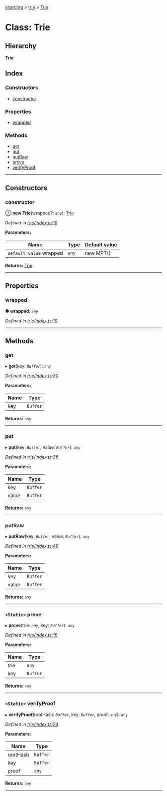 [sharding](../README.md) > [trie](../modules/trie.md) > [Trie](../classes/trie.trie-1.md)

# Class: Trie

## Hierarchy

**Trie**

## Index

### Constructors

* [constructor](trie.trie-1.md#constructor)

### Properties

* [wrapped](trie.trie-1.md#wrapped)

### Methods

* [get](trie.trie-1.md#get)
* [put](trie.trie-1.md#put)
* [putRaw](trie.trie-1.md#putraw)
* [prove](trie.trie-1.md#prove)
* [verifyProof](trie.trie-1.md#verifyproof)

---

## Constructors

<a id="constructor"></a>

###  constructor

⊕ **new Trie**(wrapped?: *`any`*): [Trie](trie.trie-1.md)

*Defined in [trie/index.ts:10](https://github.com/ethereumjs/sharding/blob/77a3ca9/src/trie/index.ts#L10)*

**Parameters:**

| Name | Type | Default value |
| ------ | ------ | ------ |
| `Default value` wrapped | `any` |  new MPT() |

**Returns:** [Trie](trie.trie-1.md)

___

## Properties

<a id="wrapped"></a>

###  wrapped

**● wrapped**: *`any`*

*Defined in [trie/index.ts:10](https://github.com/ethereumjs/sharding/blob/77a3ca9/src/trie/index.ts#L10)*

___

## Methods

<a id="get"></a>

###  get

▸ **get**(key: *`Buffer`*): `any`

*Defined in [trie/index.ts:30](https://github.com/ethereumjs/sharding/blob/77a3ca9/src/trie/index.ts#L30)*

**Parameters:**

| Name | Type |
| ------ | ------ |
| key | `Buffer` |

**Returns:** `any`

___
<a id="put"></a>

###  put

▸ **put**(key: *`Buffer`*, value: *`Buffer`*): `any`

*Defined in [trie/index.ts:35](https://github.com/ethereumjs/sharding/blob/77a3ca9/src/trie/index.ts#L35)*

**Parameters:**

| Name | Type |
| ------ | ------ |
| key | `Buffer` |
| value | `Buffer` |

**Returns:** `any`

___
<a id="putraw"></a>

###  putRaw

▸ **putRaw**(key: *`Buffer`*, value: *`Buffer`*): `any`

*Defined in [trie/index.ts:40](https://github.com/ethereumjs/sharding/blob/77a3ca9/src/trie/index.ts#L40)*

**Parameters:**

| Name | Type |
| ------ | ------ |
| key | `Buffer` |
| value | `Buffer` |

**Returns:** `any`

___
<a id="prove"></a>

### `<Static>` prove

▸ **prove**(trie: *`any`*, key: *`Buffer`*): `any`

*Defined in [trie/index.ts:16](https://github.com/ethereumjs/sharding/blob/77a3ca9/src/trie/index.ts#L16)*

**Parameters:**

| Name | Type |
| ------ | ------ |
| trie | `any` |
| key | `Buffer` |

**Returns:** `any`

___
<a id="verifyproof"></a>

### `<Static>` verifyProof

▸ **verifyProof**(rootHash: *`Buffer`*, key: *`Buffer`*, proof: *`any`*): `any`

*Defined in [trie/index.ts:24](https://github.com/ethereumjs/sharding/blob/77a3ca9/src/trie/index.ts#L24)*

**Parameters:**

| Name | Type |
| ------ | ------ |
| rootHash | `Buffer` |
| key | `Buffer` |
| proof | `any` |

**Returns:** `any`

___

